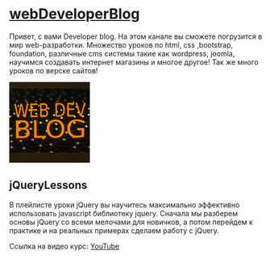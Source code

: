 # [webDeveloperBlog](https://www.youtube.com/@SuprunAlexey)

Привет, с вами Developer blog. На этом канале вы сможете погрузится в мир web-разработки. Множество уроков по html, css ,bootstrap, foundation, различные cms системы такие как wordpress, joomla, научимся создавать интернет магазины и многое другое! Так же много уроков по верске сайтов!

![logo](data/webDeveloperBlogLogo.jpg)


## jQueryLessons
В плейлисте уроки jQuery вы научитесь максимально эффективно использовать javascript библиотеку jquery. Сначала мы разберем основы jQuery со всеми мелочами для новичков, а потом перейдем к практике и на реальных примерах сделаем работу с jQuery.

Ссылка на видео курс: [YouTube](https://www.youtube.com/watch?v=B4jWRrz3FUM&list=PLVfMKQXDAhGXQcouhIblV910Rv7lRscH3)
